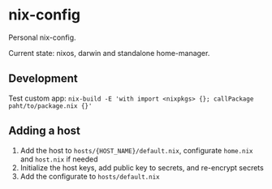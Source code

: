 # nix-config

Personal nix-config.

Current state: nixos, darwin and standalone home-manager.

## Development

Test custom app: `nix-build -E 'with import <nixpkgs> {}; callPackage paht/to/package.nix {}'`

## Adding a host

1. Add the host to `hosts/{HOST_NAME}/default.nix`, configurate `home.nix` and `host.nix` if needed
2. Initialize the host keys, add public key to secrets, and re-encrypt secrets
3. Add the configurate to `hosts/default.nix`
